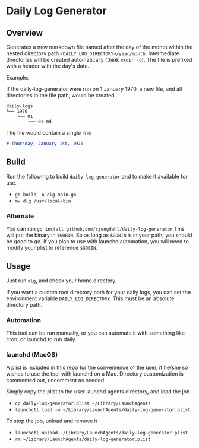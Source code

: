 # Daily Log Generator

## Overview

Generates a new markdown file named after the day of the month
within the nested directory path `<DAILY_LOG_DIRECTORY>/year/month`.
Intermediate directories will be created automatically (think `mkdir -p`).
The file is prefixed with a header with the day's date.

Example:

If the daily-log-generator were run on 1 January 1970,
a new file, and all directories in the file path, would be created
```
daily-logs
└── 1970
    └── 01
        └── 01.md
```

The file would contain a single line
```markdown
# Thursday, January 1st, 1970
```

## Build

Run the following to build `daily-log-generator` and to make it available for use.
- `go build -o dlg main.go`
- `mv dlg /usr/local/bin`

### Alternate

You can run `go install github.com/cjengdahl/daily-log-generator`
This will put the binary in `$GOBIN`.  So as long as `$GOBIN`
is in your path, you should be good to go.  If you plan to use
with launchd automation, you will need to modify your plist to reference
`$GOBIN`.

## Usage

Just run `dlg`, and check your home directory.

If you want a custom root directory path for your daily logs,
you can set the environment variable `DAILY_LOG_DIRECTORY`.
This must be an absolute directory path.

### Automation

This tool can be run manually, or you can automate it
with something like cron, or launchd to run daily.

### launchd (MacOS)

A plist is included in this repo for the convenience
of the user, if he/she so wishes to use the tool with launchd
on a Mac.  Directory customization is commented out, uncomment
as needed.

Simply copy the plist to the user launchd agents directory, and load the job.
- `cp daily-log-generator.plist ~/Library/LaunchAgents`
- `launchctl load -w ~/Library/LaunchAgents/daily-log-generator.plist`

To stop the job, unload and remove it
- `launchctl unload ~/Library/LaunchAgents/daily-log-generator.plist`
- `rm ~/Library/LaunchAgents/daily-log-generator.plist`


